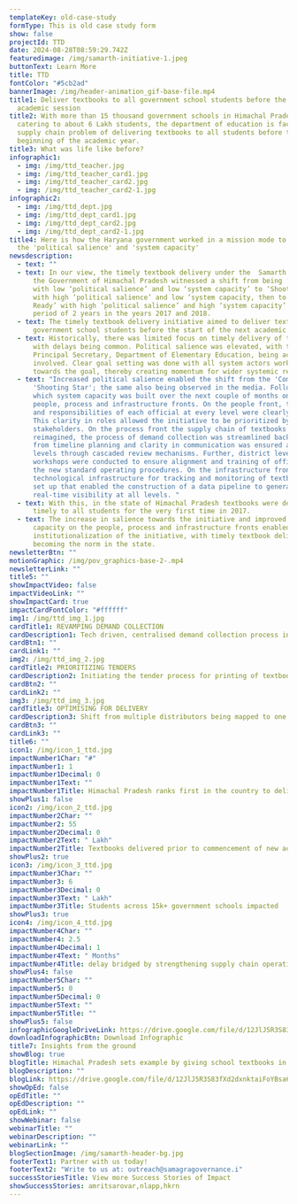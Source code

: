 ```yaml
---
templateKey: old-case-study
formType: This is old case study form
show: false
projectId: TTD
date: 2024-08-28T08:59:29.742Z
featuredimage: /img/samarth-initiative-1.jpeg
buttonText: Learn More
title: TTD
fontColor: "#5cb2ad"
bannerImage: /img/header-animation_gif-base-file.mp4
title1: Deliver textbooks to all government school students before the next
  academic session
title2: With more than 15 thousand government schools in Himachal Pradesh,
  catering to about 6 Lakh students, the department of education is faced with a
  supply chain problem of delivering textbooks to all students before the
  beginning of the academic year.
title3: What was life like before?
infographic1:
  - img: /img/ttd_teacher.jpg
  - img: /img/ttd_teacher_card1.jpg
  - img: /img/ttd_teacher_card2.jpg
  - img: /img/ttd_teacher_card2-1.jpg
infographic2:
  - img: /img/ttd_dept.jpg
  - img: /img/ttd_dept_card1.jpg
  - img: /img/ttd_dept_card2.jpg
  - img: /img/ttd_dept_card2-1.jpg
title4: Here is how the Haryana government worked in a mission mode to augment
  the 'political salience' and 'system capacity'
newsdescription:
  - text: ""
  - text: In our view, the timely textbook delivery under the  Samarth Programme of
      the Government of Himachal Pradesh witnessed a shift from being ‘Comatose’
      with low ‘political salience’ and low ‘system capacity’ to ‘Shooting Star’
      with high ‘political salience’ and low ‘system capacity, then to  ‘Battle
      Ready’ with high ‘political salience’ and high ‘system capacity’ over a
      period of 2 years in the years 2017 and 2018.
  - text: The timely textbook delivery initiative aimed to deliver textbooks to all
      government school students before the start of the next academic session.
  - text: Historically, there was limited focus on timely delivery of textbooks,
      with delays being common. Political salience was elevated, with the
      Principal Secretary, Department of Elementary Education, being actively
      involved. Clear goal setting was done with all system actors working
      towards the goal, thereby creating momentum for wider systemic reforms.
  - text: "Increased political salience enabled the shift from the 'Comatose' to
      'Shooting Star'; the same also being observed in the media. Following
      which system capacity was built over the next couple of months on the
      people, process and infrastructure fronts. On the people front, the roles
      and responsibilities of each official at every level were clearly defined.
      This clarity in roles allowed the initiative to be prioritized by all
      stakeholders. On the process front the supply chain of textbooks was
      reimagined, the process of demand collection was streamlined backwards
      from timeline planning and clarity in communication was ensured at all
      levels through cascaded review mechanisms. Further, district level
      workshops were conducted to ensure alignment and training of officials on
      the new standard operating procedures. On the infrastructure front,
      technological infrastructure for tracking and monitoring of textbooks was
      set up that enabled the construction of a data pipeline to generate
      real-time visibility at all levels. "
  - text: With this, in the state of Himachal Pradesh textbooks were delivered
      timely to all students for the very first time in 2017.
  - text: The increase in salience towards the initiative and improved system
      capacity on the people, process and infrastructure fronts enabled
      institutionalization of the initiative, with timely textbook delivery
      becoming the norm in the state.
newsletterBtn: ""
motionGraphic: /img/pov_graphics-base-2-.mp4
newsletterLink: ""
title5: ""
showImpactVideo: false
impactVideoLink: ""
showImpactCard: true
impactCardFontColor: "#ffffff"
img1: /img/ttd_img_1.jpg
cardTitle1: REVAMPING DEMAND COLLECTION
cardDescription1: Tech driven, centralised demand collection process introduced
cardBtn1: ""
cardLink1: ""
img2: /img/ttd_img_2.jpg
cardTitle2: PRIORITIZING TENDERS
cardDescription2: Initiating the tender process for printing of textbooks early on
cardBtn2: ""
cardLink2: ""
img3: /img/ttd_img_3.jpg
cardTitle3: OPTIMISING FOR DELIVERY
cardDescription3: Shift from multiple distributors being mapped to one school
cardBtn3: ""
cardLink3: ""
title6: ""
icon1: /img/icon_1_ttd.jpg
impactNumber1Char: "#"
impactNumber1: 1
impactNumber1Decimal: 0
impactNumber1Text: ""
impactNumber1Title: Himachal Pradesh ranks first in the country to deliver textbooks timely
showPlus1: false
icon2: /img/icon_2_ttd.jpg
impactNumber2Char: ""
impactNumber2: 55
impactNumber2Decimal: 0
impactNumber2Text: " Lakh"
impactNumber2Title: Textbooks delivered prior to commencement of new academic session
showPlus2: true
icon3: /img/icon_3_ttd.jpg
impactNumber3Char: ""
impactNumber3: 6
impactNumber3Decimal: 0
impactNumber3Text: " Lakh"
impactNumber3Title: Students across 15k+ government schools impacted
showPlus3: true
icon4: /img/icon_4_ttd.jpg
impactNumber4Char: ""
impactNumber4: 2.5
impactNumber4Decimal: 1
impactNumber4Text: " Months"
impactNumber4Title: delay bridged by strengthening supply chain operations
showPlus4: false
impactNumber5Char: ""
impactNumber5: 0
impactNumber5Decimal: 0
impactNumber5Text: ""
impactNumber5Title: ""
showPlus5: false
infographicGoogleDriveLink: https://drive.google.com/file/d/12JlJ5R3S83fXd2dxnktaiFoYBsa6ezQm/view?usp=sharing
downloadInfographicBtn: Download Infographic
title7: Insights from the ground
showBlog: true
blogTitle: Himachal Pradesh sets example by giving school textbooks in advance
blogDescription: ""
blogLink: https://drive.google.com/file/d/12JlJ5R3S83fXd2dxnktaiFoYBsa6ezQm/view?usp=sharing
showOpEd: false
opEdTitle: ""
opEdDescription: ""
opEdLink: ""
showWebinar: false
webinarTitle: ""
webinarDescription: ""
webinarLink: ""
blogSectionImage: /img/samarth-header-bg.jpg
footerText1: Partner with us today!
footerText2: "Write to us at: outreach@samagragovernance.i"
successStoriesTitle: View more Success Stories of Impact
showSuccessStories: amritsarovar,nlapp,hkrn
---
```


